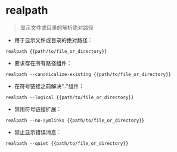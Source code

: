 # realpath

> 显示文件或目录的解析绝对路径

- 用于显示文件或目录的绝对路径：

`realpath {{path/to/file_or_directory}}`

- 要求存在所有路径组件：

`realpath --canonicalize-existing {{path/to/file_or_directory}}`

- 在符号链接之前解决“..”组件：

`realpath --logical {{path/to/file_or_directory}}`

- 禁用符号链接扩展：

`realpath --no-symlinks {{path/to/file_or_directory}}`

- 禁止显示错误消息：

`realpath --quiet {{path/to/file_or_directory}}`

[#]: contributors: ([Judie]，[银])